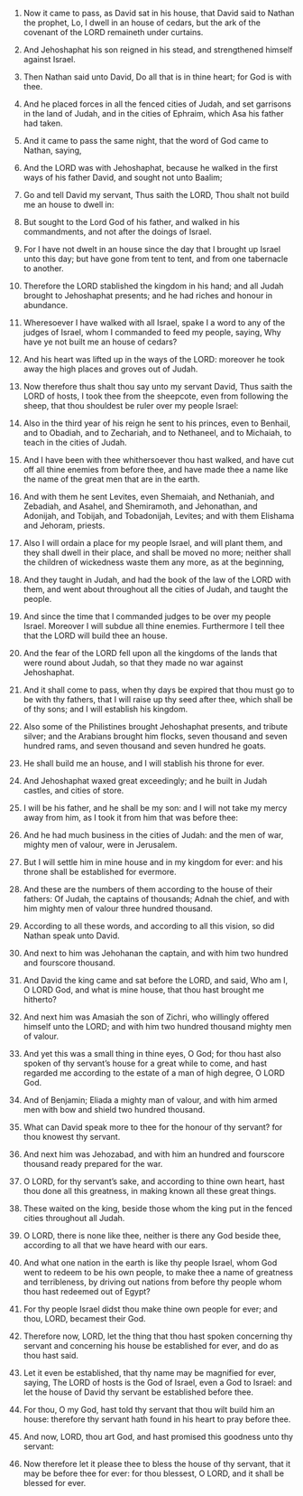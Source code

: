 1. Now it came to pass, as David sat in his house, that David said
to Nathan the prophet, Lo, I dwell in an house of cedars, but the ark
of the covenant of the LORD remaineth under curtains.

1. And Jehoshaphat his son reigned in his stead, and strengthened
himself against Israel.

2. Then Nathan said unto David, Do all that is in thine heart; for
God is with thee.

2. And he placed forces in all the fenced cities of Judah, and set
garrisons in the land of Judah, and in the cities of Ephraim, which
Asa his father had taken.

3. And it came to pass the same night, that the word of God came to
Nathan, saying,

3. And the LORD was with Jehoshaphat, because he walked in the first
ways of his father David, and sought not unto Baalim;

4. Go and tell David my servant, Thus saith the
LORD, Thou shalt not build me an house to dwell in:

4. But sought
to the Lord God of his father, and walked in his commandments, and not
after the doings of Israel.

5. For I have
not dwelt in an house since the day that I brought up Israel unto this
day; but have gone from tent to tent, and from one tabernacle to
another.

5. Therefore the LORD stablished the kingdom in his hand; and all
Judah brought to Jehoshaphat presents; and he had riches and honour in
abundance.

6. Wheresoever I have walked with all Israel, spake I a word to any
of the judges of Israel, whom I commanded to feed my people, saying,
Why have ye not built me an house of cedars?

6. And his heart was lifted up in the ways of the LORD: moreover he
took away the high places and groves out of Judah.

7. Now therefore thus
shalt thou say unto my servant David, Thus saith the LORD of hosts, I
took thee from the sheepcote, even from following the sheep, that thou
shouldest be ruler over my people Israel:

7. Also in the third year of his reign he sent to his princes, even
to Benhail, and to Obadiah, and to Zechariah, and to Nethaneel, and to
Michaiah, to teach in the cities of Judah.

8. And I have been with
thee whithersoever thou hast walked, and have cut off all thine
enemies from before thee, and have made thee a name like the name of
the great men that are in the earth.

8. And with them he sent Levites, even Shemaiah, and Nethaniah, and
Zebadiah, and Asahel, and Shemiramoth, and Jehonathan, and Adonijah,
and Tobijah, and Tobadonijah, Levites; and with them Elishama and
Jehoram, priests.

9. Also I will ordain a place for my people Israel, and will plant
them, and they shall dwell in their place, and shall be moved no more;
neither shall the children of wickedness waste them any more, as at
the beginning,

9. And they taught in Judah, and had the book of the law of the LORD
with them, and went about throughout all the cities of Judah, and
taught the people.

10. And since the time that I commanded judges to be
over my people Israel. Moreover I will subdue all thine enemies.
Furthermore I tell thee that the LORD will build thee an house.

10. And the fear of the LORD fell upon all the kingdoms of the lands
that were round about Judah, so that they made no war against
Jehoshaphat.

11. And it shall come to pass, when thy days be expired that thou
must go to be with thy fathers, that I will raise up thy seed after
thee, which shall be of thy sons; and I will establish his kingdom.

11. Also some of the Philistines brought Jehoshaphat presents, and
tribute silver; and the Arabians brought him flocks, seven thousand
and seven hundred rams, and seven thousand and seven hundred he goats.

12. He shall build me an house, and I will stablish his throne for
ever.

12. And Jehoshaphat waxed great exceedingly; and he built in Judah
castles, and cities of store.

13. I will be his father, and he shall be my son: and I will not
take my mercy away from him, as I took it from him that was before
thee:

13. And he had much business in the cities of Judah: and the men of
war, mighty men of valour, were in Jerusalem.

14. But I will settle him in mine house and in my kingdom for
ever: and his throne shall be established for evermore.

14. And these are the numbers of them according to the house of
their fathers: Of Judah, the captains of thousands; Adnah the chief,
and with him mighty men of valour three hundred thousand.

15. According to all these words, and according to all this vision,
so did Nathan speak unto David.

15. And next to him was Jehohanan the captain, and with him two
hundred and fourscore thousand.

16. And David the king came and sat before the LORD, and said, Who
am I, O LORD God, and what is mine house, that thou hast brought me
hitherto?

16. And next him was Amasiah the son of Zichri, who willingly
offered himself unto the LORD; and with him two hundred thousand
mighty men of valour.

17. And yet this was a small thing in thine eyes, O God;
for thou hast also spoken of thy servant’s house for a great while to
come, and hast regarded me according to the estate of a man of high
degree, O LORD God.

17. And of Benjamin; Eliada a mighty man of valour, and with him
armed men with bow and shield two hundred thousand.

18. What can David speak more to thee for the honour of thy servant?
for thou knowest thy servant.

18. And next him was Jehozabad, and with him an hundred and
fourscore thousand ready prepared for the war.

19. O LORD, for thy servant’s sake, and according to thine own
heart, hast thou done all this greatness, in making known all these
great things.

19. These waited on the king, beside those whom the king put in the
fenced cities throughout all Judah.

20. O LORD, there is none like thee, neither is there any God beside
thee, according to all that we have heard with our ears.

21. And what one nation in the earth is like thy people Israel, whom
God went to redeem to be his own people, to make thee a name of
greatness and terribleness, by driving out nations from before thy
people whom thou hast redeemed out of Egypt?

22. For thy people
Israel didst thou make thine own people for ever; and thou, LORD,
becamest their God.

23. Therefore now, LORD, let the thing that thou hast spoken
concerning thy servant and concerning his house be established for
ever, and do as thou hast said.

24. Let it even be established, that thy name may be magnified for
ever, saying, The LORD of hosts is the God of Israel, even a God to
Israel: and let the house of David thy servant be established before
thee.

25. For thou, O my God, hast told thy servant that thou wilt build
him an house: therefore thy servant hath found in his heart to pray
before thee.

26. And now, LORD, thou art God, and hast promised this goodness
unto thy servant:

27. Now therefore let it please thee to bless the
house of thy servant, that it may be before thee for ever: for thou
blessest, O LORD, and it shall be blessed for ever.